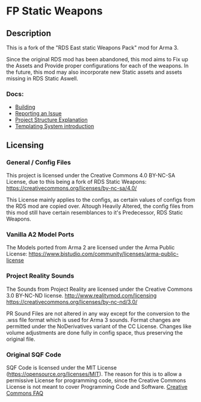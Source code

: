 # FP Static Weapons

## Description
This is a fork of the "RDS East static Weapons Pack" mod for Arma 3.

Since the original RDS mod has been abandoned, this mod aims to Fix up the Assets and Provide proper configurations for each of the weapons.
In the future, this mod may also incorporate new Static assets and assets missing in RDS Static Aswell.

### Docs:
* [Building](https://github.com/fparma/fp_static_weapons/blob/master/doc/building.md)
* [Reporting an Issue](https://github.com/fparma/fp_static_weapons/blob/master/doc/issue-reporting.md)
* [Project Structure Explanation](https://github.com/fparma/fp_static_weapons/blob/master/doc/project-structure.md)
* [Templating System introduction](https://github.com/fparma/fp_static_weapons/blob/master/doc/templating_system.md)

## Licensing
### General / Config Files
This project is licensed under the Creative Commons 4.0 BY-NC-SA License, due to this being a fork of RDS Static Weapons:
https://creativecommons.org/licenses/by-nc-sa/4.0/

This License mainly applies to the configs, as certain values of configs from the RDS mod are copied over. Altough Heavily Altered,
the config files from this mod still have certain resemblances to it's Predecessor, RDS Static Weapons.

### Vanilla A2 Model Ports
The Models ported from Arma 2 are licensed under the Arma Public License:
https://www.bistudio.com/community/licenses/arma-public-license

### Project Reality Sounds
The Sounds from Project Reality are licensed under the Creative Commons 3.0 BY-NC-ND license.
http://www.realitymod.com/licensing
https://creativecommons.org/licenses/by-nc-nd/3.0/

PR Sound Files are not altered in any way except for the conversion to the .wss file format which is used for Arma 3 sounds. Format changes are permitted under the NoDerivatives variant of the CC License.
Changes like volume adjustments are done fully in config space, thus preserving the original file.

### Original SQF Code
SQF Code is licensed under the MIT License (https://opensource.org/licenses/MIT). The reason for this is to allow a permissive License for programming code, since the Creative Commons License is not meant to cover Programming Code and Software. [Creative Commons FAQ](https://wiki.creativecommons.org/wiki/Frequently_Asked_Questions#Can_I_apply_a_Creative_Commons_license_to_software.3F)
